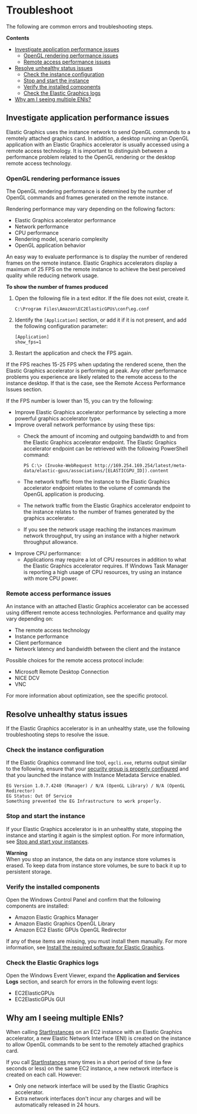# Troubleshoot<a name="elastic-graphics-troubleshooting"></a>

The following are common errors and troubleshooting steps\.

**Contents**
+ [Investigate application performance issues](#elastic-graphics-troubleshooting_performance)
  + [OpenGL rendering performance issues](#elastic-graphics-opengl-performance)
  + [Remote access performance issues](#elastic-graphics-remote-performance)
+ [Resolve unhealthy status issues](#elastic-graphics-troubleshooting_unhealthy_status)
  + [Check the instance configuration](#elastic-graphics-instance-config)
  + [Stop and start the instance](#elastic-graphics-start-and-stop)
  + [Verify the installed components](#elastic-graphics-verify)
  + [Check the Elastic Graphics logs](#elastic-graphics-check-logs)
+ [Why am I seeing multiple ENIs?](#elastic-graphics-multiple-enis)

## Investigate application performance issues<a name="elastic-graphics-troubleshooting_performance"></a>

Elastic Graphics uses the instance network to send OpenGL commands to a remotely attached graphics card\. In addition, a desktop running an OpenGL application with an Elastic Graphics accelerator is usually accessed using a remote access technology\. It is important to distinguish between a performance problem related to the OpenGL rendering or the desktop remote access technology\.

### OpenGL rendering performance issues<a name="elastic-graphics-opengl-performance"></a>

The OpenGL rendering performance is determined by the number of OpenGL commands and frames generated on the remote instance\.

Rendering performance may vary depending on the following factors:
+ Elastic Graphics accelerator performance
+ Network performance
+ CPU performance
+ Rendering model, scenario complexity
+ OpenGL application behavior

An easy way to evaluate performance is to display the number of rendered frames on the remote instance\. Elastic Graphics accelerators display a maximum of 25 FPS on the remote instance to achieve the best perceived quality while reducing network usage\.

**To show the number of frames produced**

1. Open the following file in a text editor\. If the file does not exist, create it\.

   ```
   C:\Program Files\Amazon\EC2ElasticGPUs\conf\eg.conf
   ```

1. Identify the `[Application]` section, or add it if it is not present, and add the following configuration parameter:

   ```
   [Application]
   show_fps=1
   ```

1. Restart the application and check the FPS again\.

If the FPS reaches 15\-25 FPS when updating the rendered scene, then the Elastic Graphics accelerator is performing at peak\. Any other performance problems you experience are likely related to the remote access to the instance desktop\. If that is the case, see the Remote Access Performance Issues section\.

If the FPS number is lower than 15, you can try the following:
+ Improve Elastic Graphics accelerator performance by selecting a more powerful graphics accelerator type\.
+ Improve overall network performance by using these tips:
  + Check the amount of incoming and outgoing bandwidth to and from the Elastic Graphics accelerator endpoint\. The Elastic Graphics accelerator endpoint can be retrieved with the following PowerShell command:

    ```
    PS C:\> (Invoke-WebRequest http://169.254.169.254/latest/meta-data/elastic-gpus/associations/[ELASTICGPU_ID]).content
    ```
  + The network traffic from the instance to the Elastic Graphics accelerator endpoint relates to the volume of commands the OpenGL application is producing\.
  + The network traffic from the Elastic Graphics accelerator endpoint to the instance relates to the number of frames generated by the graphics accelerator\.
  + If you see the network usage reaching the instances maximum network throughput, try using an instance with a higher network throughput allowance\.
+ Improve CPU performance:
  + Applications may require a lot of CPU resources in addition to what the Elastic Graphics accelerator requires\. If Windows Task Manager is reporting a high usage of CPU resources, try using an instance with more CPU power\.

### Remote access performance issues<a name="elastic-graphics-remote-performance"></a>

An instance with an attached Elastic Graphics accelerator can be accessed using different remote access technologies\. Performance and quality may vary depending on:
+ The remote access technology
+ Instance performance
+ Client performance
+ Network latency and bandwidth between the client and the instance

Possible choices for the remote access protocol include:
+ Microsoft Remote Desktop Connection
+ NICE DCV
+ VNC

For more information about optimization, see the specific protocol\.

## Resolve unhealthy status issues<a name="elastic-graphics-troubleshooting_unhealthy_status"></a>

If the Elastic Graphics accelerator is in an unhealthy state, use the following troubleshooting steps to resolve the issue\.

### Check the instance configuration<a name="elastic-graphics-instance-config"></a>

If the Elastic Graphics command line tool, `egcli.exe`, returns output similar to the following, ensure that your [security group is properly configured](working-with-elastic-graphics.md#elastic-graphics-security) and that you launched the instance with Instance Metadata Service enabled\.

```
EG Version 1.0.7.4240 (Manager) / N/A (OpenGL Library) / N/A (OpenGL Redirector)
EG Status: Out Of Service
Something prevented the EG Infrastructure to work properly.
```

### Stop and start the instance<a name="elastic-graphics-start-and-stop"></a>

If your Elastic Graphics accelerator is in an unhealthy state, stopping the instance and starting it again is the simplest option\. For more information, see [Stop and start your instances](Stop_Start.md#starting-stopping-instances)\.

**Warning**  
When you stop an instance, the data on any instance store volumes is erased\. To keep data from instance store volumes, be sure to back it up to persistent storage\.

### Verify the installed components<a name="elastic-graphics-verify"></a>

Open the Windows Control Panel and confirm that the following components are installed:
+ Amazon Elastic Graphics Manager
+ Amazon Elastic Graphics OpenGL Library
+ Amazon EC2 Elastic GPUs OpenGL Redirector

If any of these items are missing, you must install them manually\. For more information, see [Install the required software for Elastic Graphics](working-with-elastic-graphics.md#elastic-graphics-install-libraries)\.

### Check the Elastic Graphics logs<a name="elastic-graphics-check-logs"></a>

Open the Windows Event Viewer, expand the **Application and Services Logs** section, and search for errors in the following event logs:
+ EC2ElasticGPUs
+ EC2ElasticGPUs GUI

## Why am I seeing multiple ENIs?<a name="elastic-graphics-multiple-enis"></a>

When calling [StartInstances](https://docs.aws.amazon.com/AWSEC2/latest/APIReference/API_StartInstances.html) on an EC2 instance with an Elastic Graphics accelerator, a new Elastic Network Interface \(ENI\) is created on the instance to allow OpenGL commands to be sent to the remotely attached graphics card\.

If you call [StartInstances](https://docs.aws.amazon.com/AWSEC2/latest/APIReference/API_StartInstances.html) many times in a short period of time \(a few seconds or less\) on the same EC2 instance, a new network interface is created on each call\. However: 
+ Only one network interface will be used by the Elastic Graphics accelerator\.
+ Extra network interfaces don't incur any charges and will be automatically released in 24 hours\.